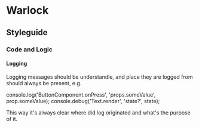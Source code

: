 Warlock
===


## Styleguide

### Code and Logic

#### Logging
Logging messages should be understandle, and place they are logged from should always be present, e.g.

  console.log('ButtonComponent.onPress', 'props.someValue', prop.someValue);
  console.debug('Text.render', 'state?', state);
  
This way it's always clear where did log originated and what's the purpose of it.
